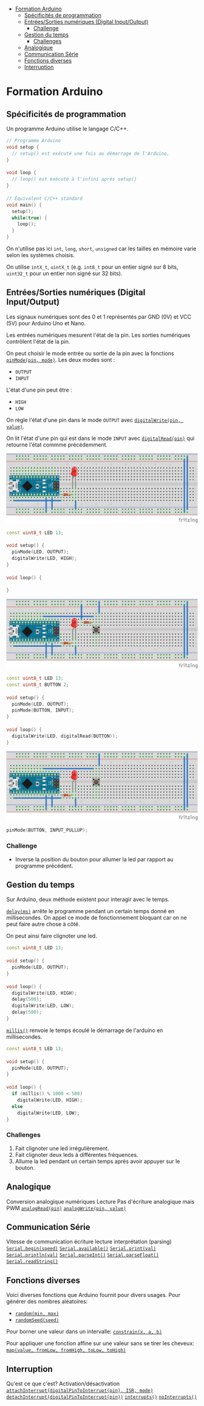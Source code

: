 <!-- TOC -->

- [Formation Arduino](#formation-arduino)
  - [Spécificités de programmation](#sp%C3%A9cificit%C3%A9s-de-programmation)
  - [Entrées/Sorties numériques (Digital Input/Output)](#entr%C3%A9essorties-num%C3%A9riques-digital-inputoutput)
    - [Challenge](#challenge)
  - [Gestion du temps](#gestion-du-temps)
    - [Challenges](#challenges)
  - [Analogique](#analogique)
  - [Communication Série](#communication-s%C3%A9rie)
  - [Fonctions diverses](#fonctions-diverses)
  - [Interruption](#interruption)

<!-- /TOC -->

# Formation Arduino

## Spécificités de programmation
Un programme Arduino utilise le langage C/C++.
```c++
// Programme Arduino
void setup {
  // setup() est exécuté une fois au démarrage de l'Arduino.
}

void loop {
  // loop() est exécuté à l'infini après setup()
}

// Équivalent C/C++ standard
void main() {
  setup();
  while(true) {
    loop();
  }
}
```

On n'utilise pas ici `int`, `long`, `short`, `unsigned` car les tailles en mémoire varie selon les systèmes choisis.

On utilise `intX_t`, `uintX_t` (e.g. `int8_t` pour un entier signé sur 8 bits, `uint32_t` pour un entier non signé sur 32 bits).

## Entrées/Sorties numériques (Digital Input/Output)

Les signaux numériques sont des 0 et 1 représentés par GND (0V) et VCC (5V) pour Arduino Uno et Nano.

Les entrées numériques mesurent l'état de la pin.
Les sorties numériques contrôlent l'état de la pin.

On peut choisir le mode entrée ou sortie de la pin avec la fonctions [`pinMode(pin, mode)`](https://www.arduino.cc/reference/en/language/functions/digital-io/pinmode/).
Les deux modes sont :
- `OUTPUT`
- `INPUT`

L'état d'une pin peut être :
- `HIGH`
- `LOW`

On règle l'état d'une pin dans le mode `OUTPUT` avec
[`digitalWrite(pin, value)`](https://www.arduino.cc/reference/en/language/functions/digital-io/digitalwrite/).

On lit l'état d'une pin qui est dans le mode `INPUT` avec
[`digitalRead(pin)`](https://www.arduino.cc/reference/en/language/functions/digital-io/digitalread/) qui retourne l'état commme précédemment.


![led](resources/led.png)
```c++
const uint8_t LED 13;

void setup() {
  pinMode(LED, OUTPUT);
  digitalWrite(LED, HIGH);
}

void loop() {

}
```

![button_extern_pullup](resources/button_extern_pullup.png)
```c++
const uint8_t LED 13;
const uint8_t BUTTON 2;

void setup() {
  pinMode(LED, OUTPUT);
  pinMode(BUTTON, INPUT);
}

void loop() {
  digitalWrite(LED, digitalRead(BUTTON));
}
```

![button_intern_pullup](resources/button_intern_pullup.png)
```c++
pinMode(BUTTON, INPUT_PULLUP);
```

### Challenge
- Inverse la position du bouton pour allumer la led par rapport au programme précédent.

## Gestion du temps
Sur Arduino, deux méthode existent pour interagir avec le temps.

[`delay(ms)`](https://www.arduino.cc/reference/en/language/functions/time/delay/) arrête le programme pendant un certain temps donné en millisecondes. On appel ce mode de fonctionnement bloquant car on ne peut faire autre chose à côté.

On peut ainsi faire clignoter une led.

```c++
const uint8_t LED 13;

void setup() {
  pinMode(LED, OUTPUT);
}

void loop() {
  digitalWrite(LED, HIGH);
  delay(500);
  digitalWrite(LED, LOW);
  delay(500);
}
```

[`millis()`](https://www.arduino.cc/reference/en/language/functions/time/millis/) renvoie le temps écoulé le démarrage de l'arduino en millisecondes.

```c++
const uint8_t LED 13;

void setup() {
  pinMode(LED, OUTPUT);
}

void loop() {
  if (millis() % 1000 < 500)
    digitalWrite(LED, HIGH);
  else
    digitalWrite(LED, LOW);
}
```

### Challenges
1. Fait clignoter une led irrégulièrement.
2. Fait clignoter deux leds à différentes fréquences.
3. Allume la led pendant un certain temps après avoir appuyer sur le bouton.


## Analogique
Conversion analogique numériques
Lecture
Pas d'écriture analogique mais PWM
[`analogRead(pin)`](https://www.arduino.cc/reference/en/language/functions/analog-io/analogread/)
[`analogWrite(pin, value)`](https://www.arduino.cc/reference/en/language/functions/analog-io/analogwrite/)


## Communication Série
Vitesse de communication
écriture
lecture interprétation (parsing)
[`Serial.begin(speed)`](https://www.arduino.cc/reference/en/language/functions/communication/serial/begin/)
[`Serial.available()`](https://www.arduino.cc/reference/en/language/functions/communication/serial/available/)
[`Serial.print(val)`](https://www.arduino.cc/reference/en/language/functions/communication/serial/print/)
[`Serial.println(val)`](https://www.arduino.cc/reference/en/language/functions/communication/serial/println/)
[`Serial.parseInt()`](https://www.arduino.cc/reference/en/language/functions/communication/serial/parseint/)
[`Serial.parseFloat()`](https://www.arduino.cc/reference/en/language/functions/communication/serial/parsefloat/)
[`Serial.readString()`](https://www.arduino.cc/reference/en/language/functions/communication/serial/readstring/)

## Fonctions diverses
Voici diverses fonctions que Arduino fournit pour divers usages.
Pour générer des nombres aléatoires:
- [`random(min, max)`](https://www.arduino.cc/reference/en/language/functions/random-numbers/random/)
- [`randomSeed(seed)`](https://www.arduino.cc/reference/en/language/functions/random-numbers/randomseed/)

Pour borner une valeur dans un intervalle:
[`constrain(x, a, b)`](https://www.arduino.cc/reference/en/language/functions/math/constrain/)

Pour appliquer une fonction affine sur une valeur sans se tirer les cheveux:
[`map(value, fromLow, fromHigh, toLow, toHigh)`](https://www.arduino.cc/reference/en/language/functions/math/map/)

## Interruption
Qu'est ce que c'est?
Activation/désactivation
[`attachInterrupt(digitalPinToInterrupt(pin), ISR, mode)`](https://www.arduino.cc/reference/en/language/functions/external-interrupts/attachinterrupt/)
[`detachInterrupt(digitalPinToInterrupt(pin))`](https://www.arduino.cc/reference/en/language/functions/external-interrupts/detachinterrupt/)
[`interrupts()`](https://www.arduino.cc/reference/en/language/functions/interrupts/interrupts/)
[`noInterrupts()`](https://www.arduino.cc/reference/en/language/functions/interrupts/nointerrupts/)
